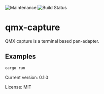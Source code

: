 ![Maintenance](https://img.shields.io/badge/maintenance-as--is-yellow.svg)
![Build Status](https://github.com/mashu/qmx-capture/workflows/Rust/badge.svg)

# qmx-capture

QMX capture is a terminal based pan-adapter.

## Examples
```rust
cargo run
```

Current version: 0.1.0

License: MIT
